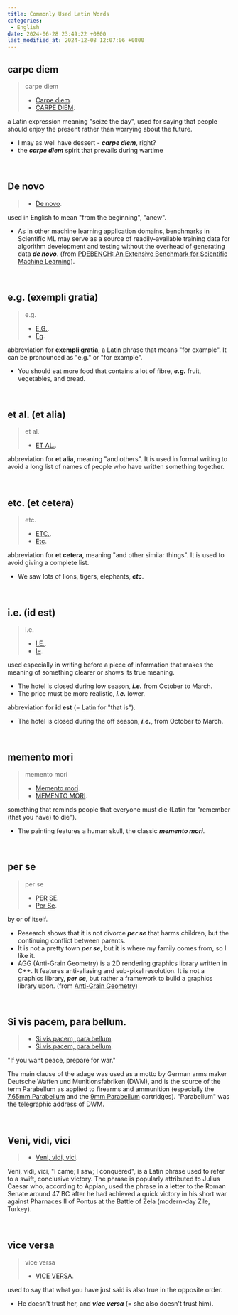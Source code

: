 ```yaml
---
title: Commonly Used Latin Words
categories:
 - English
date: 2024-06-28 23:49:22 +0800
last_modified_at: 2024-12-08 12:07:06 +0800
---
```


## carpe diem

> carpe diem
>
> - [Carpe diem](https://en.wikipedia.org/wiki/Carpe_diem).
> - [CARPE DIEM](https://dictionary.cambridge.org/dictionary/english/carpe-diem).

a Latin expression meaning "seize the day", used for saying that people should enjoy the present rather than worrying about the future.

- I may as well have dessert - ***carpe diem***, right?
- the ***carpe diem*** spirit that prevails during wartime

<br>

## De novo

> - [De novo](https://en.wikipedia.org/wiki/De_novo).

used in English to mean "from the beginning", "anew".

- As in other machine learning application domains, benchmarks in Scientific ML may serve as a source of readily-available training data for algorithm development and testing without the overhead of generating data ***de novo***. (from [PDEBENCH: An Extensive Benchmark for Scientific Machine Learning](https://arxiv.org/abs/2210.07182)).

<br>

## e.g. (exempli gratia)

> e.g.
>
> - [E.G.](https://dictionary.cambridge.org/dictionary/english/eg?q=e.g.).
> - [Eg](https://youglish.com/pronounce/e.g./english).

abbreviation for **exempli gratia**, a Latin phrase that means "for example". It can be pronounced as "e.g." or "for example".

- You should eat more food that contains a lot of fibre, ***e.g.*** fruit, vegetables, and bread.

<br>

## et al. (et alia)

> et al.
>
> - [ET AL.](https://dictionary.cambridge.org/dictionary/english/et-al).

abbreviation for **et alia**, meaning "and others". It is used in formal writing to avoid a long list of names of people who have written something together.

<br>

## etc. (et cetera)

> etc.
>
> - [ETC.](https://dictionary.cambridge.org/dictionary/english/etc).
> - [Etc](https://youglish.com/pronounce/etc/english).

abbreviation for **et cetera**, meaning "and other similar things". It is used to avoid giving a complete list.

- We saw lots of lions, tigers, elephants, ***etc***.

<br>

## i.e. (id est)

> i.e. 
>
> - [I.E.](https://dictionary.cambridge.org/dictionary/english/ie).
> - [Ie](https://youglish.com/pronounce/i.e./english).

used especially in writing before a piece of information that makes the meaning of something clearer or shows its true meaning.

- The hotel is closed during low season, ***i.e.*** from October to March.
- The price must be more realistic, ***i.e.*** lower.

abbreviation for **id est** (= Latin for "that is").

- The hotel is closed during the off season, ***i.e.***, from October to March.

<br>

## memento mori

> memento mori
>
> - [Memento mori](https://en.wikipedia.org/wiki/Memento_mori).
> - [MEMENTO MORI](https://dictionary.cambridge.org/dictionary/english/memento-mori).

something that reminds people that everyone must die (Latin for "remember (that you have) to die").

- The painting features a human skull, the classic ***memento mori***.

<br>

## per se

> per se
>
> - [PER SE](https://dictionary.cambridge.org/dictionary/english/per-se).
> - [Per Se](https://youglish.com/pronounce/per%20se/english).

by or of itself.

- Research shows that it is not divorce ***per se*** that harms children, but the continuing conflict between parents.
- It is not a pretty town ***per se***, but it is where my family comes from, so I like it.
- AGG (Anti-Grain Geometry) is a 2D rendering graphics library written in C\+\+. It features anti-aliasing and sub-pixel resolution. It is not a graphics library, ***per se***, but rather a framework to build a graphics library upon. (from [Anti-Grain Geometry](https://en.wikipedia.org/wiki/Anti-Grain_Geometry))

<br>

## Si vis pacem, para bellum.

> - [Si vis pacem, para bellum](https://en.wikipedia.org/wiki/Si_vis_pacem,_para_bellum).
> - [Si vis pacem, para bellum](https://www.merriam-webster.com/dictionary/si%20vis%20pacem%2C%20para%20bellum).

"If you want peace, prepare for war."

The main clause of the adage was used as a motto by German arms maker Deutsche Waffen und Munitionsfabriken (DWM), and is the source of the term Parabellum as applied to firearms and ammunition (especially the [7.65mm Parabellum](https://en.wikipedia.org/wiki/7.65%C3%9721mm_Parabellum) and the [9mm Parabellum](https://en.wikipedia.org/wiki/9%C3%9719mm_Parabellum) cartridges). "Parabellum" was the telegraphic address of DWM.

<br>

## Veni, vidi, vici

> - [Veni, vidi, vici](https://en.wikipedia.org/wiki/Veni,_vidi,_vici).

Veni, vidi, vici, "I came; I saw; I conquered", is a Latin phrase used to refer to a swift, conclusive victory. The phrase is popularly attributed to Julius Caesar who, according to Appian, used the phrase in a letter to the Roman Senate around 47 BC after he had achieved a quick victory in his short war against Pharnaces II of Pontus at the Battle of Zela (modern-day Zile, Turkey).

<br>

## vice versa

> vice versa
>
> - [VICE VERSA](https://dictionary.cambridge.org/dictionary/english/vice-versa).

used to say that what you have just said is also true in the opposite order.

- He doesn't trust her, and ***vice versa*** (= she also doesn't trust him).
